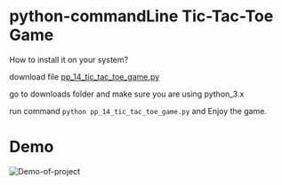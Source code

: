 # python-commandLine Tic-Tac-Toe Game

How to install it on your system?

download file [pp_14_tic_tac_toe_game.py](https://github.com/ganesh-deshmukh/python-revision/blob/master/pp_14_tic_tac_toe_game.py) 

go to downloads folder and make sure you are using python_3.x

run command
`python pp_14_tic_tac_toe_game.py` and Enjoy the game.


# Demo

<!--![Demo-of-project](https://github.com/ganesh-deshmukh/python-revision/blob/master/tic-tac-toe-python.gif)
-->

![Demo-of-project](https://github.com/ganesh-deshmukh/python-revision/blob/master/colored_tic_tac_toe.gif)
